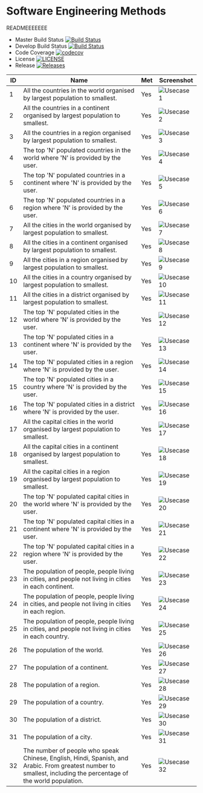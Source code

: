 # Software Engineering Methods

READMEEEEEEE

- Master Build Status [![Build Status](https://travis-ci.com/TDTM9001/sem.svg?branch=master)](https://travis-ci.org/TDTM9001/sem)
- Develop Build Status [![Build Status](https://travis-ci.com/TDTM9001/sem.svg?branch=develop)](https://travis-ci.org/TDTM9001/sem)
- Code Coverage [![codecov](https://codecov.io/gh/TDTM9001/sem/branch/master/graph/badge.svg?token=9R6U9QMHUU)](https://codecov.io/gh/TDTM9001/sem)
- License [![LICENSE](https://img.shields.io/github/license/TDTM9001/sem.svg)](https://github.com/TDTM9001/sem/blob/master/LICENSE)
- Release [![Releases](https://img.shields.io/github/release/TDTM9001/sem/all.svg)](https://github.com/TDTM9001/sem/releases)

| ID    | Name | Met  | Screenshot |
|-------|------|------|------------|
| 1     | All the countries in the world organised by largest population to smallest. | Yes | ![Usecase 1](screenshots/uc1.png) |
| 2     | All the countries in a continent organised by largest population to smallest. | Yes | ![Usecase 2](screenshots/uc2.png) |
| 3     | All the countries in a region organised by largest population to smallest. | Yes | ![Usecase 3](screenshots/uc3.png) |
| 4     | The top 'N' populated countries in the world where 'N' is provided by the user. | Yes | ![Usecase 4](screenshots/uc4.png) |
| 5     | The top 'N' populated countries in a continent where 'N' is provided by the user. | Yes | ![Usecase 5](screenshots/uc5.png) |
| 6     | The top 'N' populated countries in a region where 'N' is provided by the user. | Yes | ![Usecase 6](screenshots/uc6.png) |
| 7     | All the cities in the world organised by largest population to smallest. | Yes | ![Usecase 7](screenshots/uc7.png) |
| 8     | All the cities in a continent organised by largest population to smallest. | Yes | ![Usecase 8](screenshots/uc8.png) |
| 9     | All the cities in a region organised by largest population to smallest. | Yes | ![Usecase 9](screenshots/uc9.png) |
| 10     | All the cities in a country organised by largest population to smallest. | Yes | ![Usecase 10](screenshots/uc10.png) |
| 11     | All the cities in a district organised by largest population to smallest. | Yes | ![Usecase 11](screenshots/uc11.png) |
| 12     | The top 'N' populated cities in the world where 'N' is provided by the user. | Yes | ![Usecase 12](screenshots/uc12.png) |
| 13     | The top 'N' populated cities in a continent where 'N' is provided by the user. | Yes | ![Usecase 13](screenshots/uc13.png) |
| 14     | The top 'N' populated cities in a region where 'N' is provided by the user. | Yes | ![Usecase 14](screenshots/uc14.png) |
| 15     | The top 'N' populated cities in a country where 'N' is provided by the user. | Yes | ![Usecase 15](screenshots/uc15.png) |
| 16     | The top 'N' populated cities in a district where 'N' is provided by the user. | Yes | ![Usecase 16](screenshots/uc16.png) |
| 17     | All the capital cities in the world organised by largest population to smallest. | Yes | ![Usecase 17](screenshots/uc17.png) |
| 18     | All the capital cities in a continent organised by largest population to smallest. | Yes | ![Usecase 18](screenshots/uc18.png) |
| 19     | All the capital cities in a region organised by largest population to smallest. | Yes | ![Usecase 19](screenshots/uc19.png) |
| 20     | The top 'N' populated capital cities in the world where 'N' is provided by the user. | Yes | ![Usecase 20](screenshots/uc20.png) |
| 21     | The top 'N' populated capital cities in a continent where 'N' is provided by the user. | Yes | ![Usecase 21](screenshots/uc21.png) |
| 22     | The top 'N' populated capital cities in a region where 'N' is provided by the user. | Yes | ![Usecase 22](screenshots/uc22.png) |
| 23     | The population of people, people living in cities, and people not living in cities in each continent. | Yes | ![Usecase 23](screenshots/uc2327.png) |
| 24     | The population of people, people living in cities, and people not living in cities in each region. | Yes | ![Usecase 24](screenshots/uc2428.png) |
| 25     | The population of people, people living in cities, and people not living in cities in each country. | Yes | ![Usecase 25](screenshots/uc2529.png) |
| 26     | The population of the world. | Yes | ![Usecase 26](screenshots/uc26.png) |
| 27     | The population of a continent. | Yes | ![Usecase 27](screenshots/uc2327.png) |
| 28     | The population of a region. | Yes | ![Usecase 28](screenshots/uc2428.png) |
| 29     | The population of a country. | Yes | ![Usecase 29](screenshots/uc2529.png) |
| 30     | The population of a district. | Yes | ![Usecase 30](screenshots/uc30.png) |
| 31     | The population of a city. | Yes | ![Usecase 31](screenshots/uc31.png) |
| 32     | The number of people who speak Chinese, English, Hindi, Spanish, and Arabic. From greatest number to smallest, including the percentage of the world population. | Yes | ![Usecase 32](screenshots/uc32.png) |